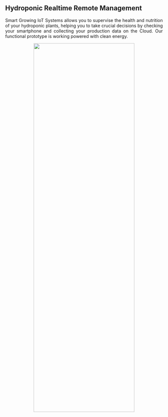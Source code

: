 
## Hydroponic Realtime Remote Management

  <p align="justify">
  Smart Growing IoT Systems allows you to supervise the health and nutrition of your hydroponic plants, 
  helping you to take crucial decisions by checking your smartphone and collecting your production data on the Cloud.
  Our functional prototype is working powered with clean energy.
  </p>
<div align=center>

  <img src="https://user-images.githubusercontent.com/89952475/214746893-fe1b5869-0ade-4089-b34c-9428e1a21bae.png" width="80%" height="55%">
  <!--img src="" width="45" height="45"-->
  
  </div>
